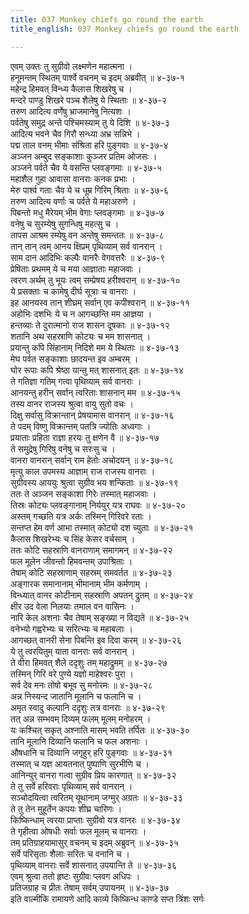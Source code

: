 ```yaml
---
title: 037 Monkey chiefs go round the earth
title_english: 037 Monkey chiefs go round the earth

---
```

<div class="audioEmbed"  caption="श्रीराम-हरिसीताराममूर्ति-घनपाठिभ्यां वचनम्" src="https://archive.org/download/Ramayana-recitation-Sriram-harisItArAmamUrti-Ghanapaati-v2/Kanda_4/Kanda_4_KSK-037-Vanarasenaa_Aagamanam.mp3"></div>

एवम् उक्तः तु सुग्रीवो लक्ष्मणेन महात्मना ।  
हनूमन्तम् स्थितम् पार्श्वे वचनम् च इदम् अब्रवीत् ॥ ४-३७-१  
महेन्द्र हिमवत् विन्ध्य कैलास शिखरेषु च ।  
मन्दरे पाण्डु शिखरे पञ्च शैलेषु ये स्थिताः ॥ ४-३७-२  
तरुण आदित्य वर्णेषु भ्राजमानेषु नित्यशः ।  
पर्वतेषु समुद्र अन्ते पश्चिमस्याम् तु ये दिशि ॥ ४-३७-३  
आदित्य भवने चैव गिरौ सन्ध्या अभ्र सन्निभे ।  
पद्म ताल वनम् भीमाः संश्रिता हरि पुङ्गवाः ॥ ४-३७-४  
अञ्जन अम्बुद सङ्काशाः कुञ्जर प्रतिम ओजसः ।  
अञ्जने पर्वते चैव ये वसन्ति प्लवङ्गमाः ॥ ४-३७-५  
महाशैल गुहा आवासा वानराः कनक प्रभाः ।  
मेरु पार्श्व गताः चैव ये च धूम्र गिरिम् श्रिताः ॥ ४-३७-६  
तरुण आदित्य वर्णाः च पर्वते ये महाअरुणे ।  
पिबन्तो मधु मैरेयम् भीम वेगाः प्लवङ्गमाः ॥ ४-३७-७  
वनेषु च सुरम्येषु सुगन्धिषु महत्सु च ।  
तापस आश्रम रम्येषु वन अन्तेषु समन्ततः ॥ ४-३७-८  
तान् तान् त्वम् आनय क्षिप्रम् पृथिव्याम् सर्व वानरान् ।  
साम दान आदिभिः कल्पैः वानरैः वेगवत्तरैः ॥ ४-३७-९  
प्रेषिताः प्रथमम् ये च मया आज्ञाताः महाजवाः ।  
त्वरण अर्थम् तु भूयः त्वम् सम्प्रेषय हरीश्वरान् ॥ ४-३७-१०  
ये प्रसक्ताः च कामेषु दीर्घ सूत्राः च वानराः ।  
इह आनयस्व तान् शीघ्रम् सर्वान् एव कपीश्वरान् ॥ ४-३७-११  
अहोभिः दशभिः ये च न आगच्छन्ति मम आज्ञया ।  
हन्तव्याः ते दुरात्मानो राज शासन दूषकाः ॥ ४-३७-१२  
शतानि अथ सहस्राणि कोट्यः च मम शासनात् ।  
प्रयान्तु कपि सिंहानाम् निदिशे मम ये स्थिताः ॥ ४-३७-१३  
मेघ पर्वत सङ्काशाः छादयन्त इव अम्बरम् ।  
घोर रूपाः कपि श्रेष्ठा यान्तु मत् शासनात् इतः ॥ ४-३७-१४  
ते गतिज्ञा गतिम् गत्वा पृथिव्याम् सर्व वानराः ।  
आनयन्तु हरीन् सर्वान् त्वरिताः शासनान् मम ॥ ४-३७-१५  
तस्य वानर राजस्य श्रुत्वा वायु सुतो वचः ।  
दिक्षु सर्वासु विक्रान्तान् प्रेषयामास वानरान् ॥ ४-३७-१६  
ते पदम् विष्णु विक्रान्तम् पतत्रि ज्योतिः अध्वगाः ।  
प्रयाताः प्रहिता राज्ञा हरयः तु क्षणेन वै ॥ ४-३७-१७  
ते समुद्रेषु गिरिषु वनेषु च सरःसु च ।  
वानरा वानरान् सर्वान् राम हेतोः अचोदयन् ॥ ४-३७-१८  
मृत्यु काल उपमस्य आज्ञाम् राज राजस्य वानराः ।  
सुग्रीवस्य आययुः श्रुत्वा सुग्रीव भय शन्किताः ॥ ४-३७-१९  
ततः ते अञ्जन सङ्काशा गिरेः तस्मात् महाजवाः ।  
तिस्रः कोट्यः प्लवङ्गानाम् निर्ययुर् यत्र राघवः ॥ ४-३७-२०  
अस्तम् गच्छति यत्र अर्कः तस्मिन् गिरिवरे रताः ।  
सन्तप्त हेम वर्ण आभा तस्मात् कोट्यो दश च्युताः ॥ ४-३७-२१  
कैलास शिखरेभ्यः च सिंह केसर वर्चसाम् ।  
ततः कोटि सहस्राणि वानराणाम् समागमन् ॥ ४-३७-२२  
फल मूलेन जीवन्तो हिमवन्तम् उपाश्रिताः ।  
तेषाम् कोटि सहस्राणाम् सहस्रम् समवर्तत ॥ ४-३७-२३  
अङ्गारक समानानाम् भीमानाम् भीम कर्मणाम् ।  
विन्ध्यात् वानर कोटीनाम् सहस्राणि अपतन् द्रुतम् ॥ ४-३७-२४  
क्षीर उद वेला निलयाः तमाल वन वासिनः ।  
नारि केल अशनाः चैव तेषाम् सङ्ख्या न विद्यते ॥ ४-३७-२५  
वनेभ्यो गह्वरेभ्यः च सरित्भ्यः च महाबलाः ।  
आगच्छत् वानरी सेना पिबन्ति इव दिवा करम् ॥ ४-३७-२६  
ये तु त्वरयितुम् याता वानराः सर्व वानरान् ।  
ते वीरा हिमवत् शैले ददृशुः तम् महाद्रुमम् ॥ ४-३७-२७  
तस्मिन् गिरि वरे पुण्ये यज्ञो माहेश्वरः पुरा ।  
सर्व देव मनः तोषो बभूव सु मनोरमः ॥ ४-३७-२८  
अन्न निस्यन्द जातानि मूलानि च फलानि च ।  
अमृत स्वादु कल्पानि ददृशुः तत्र वानराः ॥ ४-३७-२९  
तत् अन्न सम्भवम् दिव्यम् फलम् मूलम् मनोहरम् ।  
यः कश्चित् सकृत् अश्नाति मासम् भवति तर्पितः ॥ ४-३७-३०  
तानि मूलानि दिव्यानि फलानि च फल अशनाः ।  
औषधानि च दिव्यानि जगृहुर् हरि पुङ्गवाः ॥ ४-३७-३१  
तस्मात् च यज्ञ आयतनात् पुष्पाणि सुरभीणि च ।  
आनिन्युर् वानरा गत्वा सुग्रीव प्रिय कारणात् ॥ ४-३७-३२  
ते तु सर्वे हरिवराः पृथिव्याम् सर्व वानरान् ।  
सञ्चोदयित्वा त्वरितम् यूथानाम् जग्मुर् अग्रतः ॥ ४-३७-३३  
ते तु तेन मुहूर्तेन कपयः शीघ्र चारिणः ।  
किष्किन्धाम् त्वरया प्राप्ताः सुग्रीवो यत्र वानरः ॥ ४-३७-३४  
ते गृहीत्वा ओषधीः सर्वाः फल मूलम् च वानराः ।  
तम् प्रतिग्राहयामासुर् वचनम् च इदम् अब्रुवन् ॥ ४-३७-३५  
सर्वे परिसृताः शैलाः सरितः च वनानि च ।  
पृथिव्याम् वानराः सर्वे शासनात् उपयान्ति ते ॥ ४-३७-३६  
एवम् श्रुत्वा ततो हृष्टः सुग्रीवः प्लवग अधिपः ।  
प्रतिजग्राह च प्रीतः तेषाम् सर्वम् उपायनम् ॥ ४-३७-३७  
इति वाल्मीकि रामायणे आदि काव्ये किष्किन्ध काण्डे सप्त त्रिंशः सर्गः